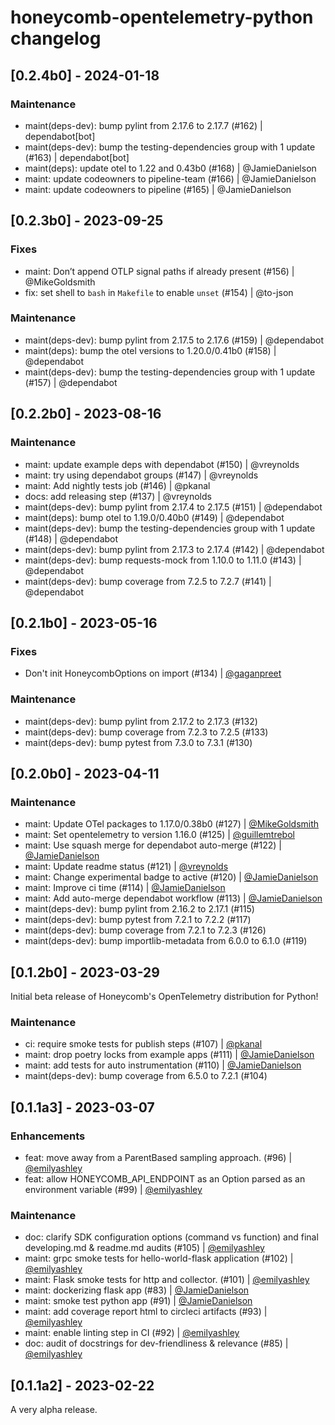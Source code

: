 # honeycomb-opentelemetry-python changelog

## [0.2.4b0] - 2024-01-18

### Maintenance

- maint(deps-dev): bump pylint from 2.17.6 to 2.17.7 (#162) | dependabot[bot]
- maint(deps-dev): bump the testing-dependencies group with 1 update (#163) | dependabot[bot]
- maint(deps): update otel to 1.22 and 0.43b0 (#168) | @JamieDanielson
- maint: update codeowners to pipeline-team (#166) | @JamieDanielson
- maint: update codeowners to pipeline (#165) | @JamieDanielson

## [0.2.3b0] - 2023-09-25

### Fixes

- maint: Don’t append OTLP signal paths if already present (#156) | @MikeGoldsmith
- fix: set shell to `bash` in `Makefile` to enable `unset` (#154) | @to-json

### Maintenance

- maint(deps-dev): bump pylint from 2.17.5 to 2.17.6 (#159) | @dependabot
- maint(deps): bump the otel versions to 1.20.0/0.41b0 (#158) | @dependabot
- maint(deps-dev): bump the testing-dependencies group with 1 update (#157) | @dependabot

## [0.2.2b0] - 2023-08-16

### Maintenance

- maint: update example deps with dependabot (#150) | @vreynolds
- maint: try using dependabot groups (#147) | @vreynolds
- maint: Add nightly tests job (#146) | @pkanal
- docs: add releasing step (#137) | @vreynolds
- maint(deps-dev): bump pylint from 2.17.4 to 2.17.5 (#151) | @dependabot
- maint(deps): bump otel to 1.19.0/0.40b0 (#149) | @dependabot
- maint(deps-dev): bump the testing-dependencies group with 1 update (#148) | @dependabot
- maint(deps-dev): bump pylint from 2.17.3 to 2.17.4 (#142) | @dependabot
- maint(deps-dev): bump requests-mock from 1.10.0 to 1.11.0 (#143) | @dependabot
- maint(deps-dev): bump coverage from 7.2.5 to 7.2.7 (#141) | @dependabot

## [0.2.1b0] - 2023-05-16

### Fixes

- Don't init HoneycombOptions on import (#134) | [@gaganpreet](https://github.com/gaganpreet)

### Maintenance

- maint(deps-dev): bump pylint from 2.17.2 to 2.17.3 (#132)
- maint(deps-dev): bump coverage from 7.2.3 to 7.2.5 (#133)
- maint(deps-dev): bump pytest from 7.3.0 to 7.3.1 (#130)

## [0.2.0b0] - 2023-04-11

### Maintenance

- maint: Update OTel packages to 1.17.0/0.38b0 (#127) | [@MikeGoldsmith](https://github.com/MikeGoldsmith)
- maint: Set opentelemetry to version 1.16.0 (#125) | [@guillemtrebol](https://github.com/guillemtrebol)
- maint: Use squash merge for dependabot auto-merge (#122) | [@JamieDanielson](https://github.com/JamieDanielson)
- maint: Update readme status (#121) | [@vreynolds](https://github.com/vreynolds)
- maint: Change experimental badge to active (#120) | [@JamieDanielson](https://github.com/JamieDanielson)
- maint: Improve ci time (#114) | [@JamieDanielson](https://github.com/JamieDanielson)
- maint: Add auto-merge dependabot workflow (#113) | [@JamieDanielson](https://github.com/JamieDanielson)
- maint(deps-dev): bump pylint from 2.16.2 to 2.17.1 (#115)
- maint(deps-dev): bump pytest from 7.2.1 to 7.2.2 (#117)
- maint(deps-dev): bump coverage from 7.2.1 to 7.2.3 (#126)
- maint(deps-dev): bump importlib-metadata from 6.0.0 to 6.1.0 (#119)

## [0.1.2b0] - 2023-03-29

Initial beta release of Honeycomb's OpenTelemetry distribution for Python!

### Maintenance

- ci: require smoke tests for publish steps (#107) | [@pkanal](https://github.com/pkanal)
- maint: drop poetry locks from example apps (#111) | [@JamieDanielson](https://github.com/JamieDanielson)
- maint: add tests for auto instrumentation (#110) | [@JamieDanielson](https://github.com/JamieDanielson)
- maint(deps-dev): bump coverage from 6.5.0 to 7.2.1 (#104)

## [0.1.1a3] - 2023-03-07

### Enhancements

- feat: move away from a ParentBased sampling approach. (#96) | [@emilyashley](https://github.com/emilyashley)
- feat: allow HONEYCOMB_API_ENDPOINT as an Option parsed as an environment variable (#99) | [@emilyashley](https://github.com/emilyashley)

### Maintenance

- doc: clarify SDK configuration options (command vs function) and final developing.md & readme.md audits (#105) | [@emilyashley](https://github.com/emilyashley)
- maint: grpc smoke tests for hello-world-flask application (#102) | [@emilyashley](https://github.com/emilyashley)
- maint: Flask smoke tests for http and collector. (#101) | [@emilyashley](https://github.com/emilyashley)
- maint: dockerizing flask app (#83) | [@JamieDanielson](https://github.com/JamieDanielson)
- maint: smoke test python app (#91) | [@JamieDanielson](https://github.com/JamieDanielson)
- maint: add coverage report html to circleci artifacts (#93) | [@emilyashley](https://github.com/emilyashley)
- maint: enable linting step in CI  (#92) | [@emilyashley](https://github.com/emilyashley)
- doc: audit of docstrings for dev-friendliness & relevance (#85) | [@emilyashley](https://github.com/emilyashley)

## [0.1.1a2] - 2023-02-22

A very alpha release.
